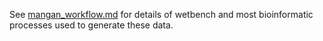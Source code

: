 See [mangan_workflow.md](https://github.com/devonorourke/guano/blob/master/Mangan/docs/workflow.md) for details of wetbench and most bioinformatic processes used to generate these data.

